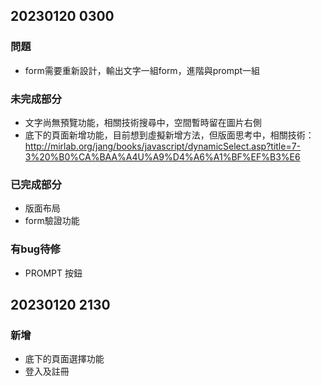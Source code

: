 ## 20230120 0300

### 問題
+ form需要重新設計，輸出文字一組form，進階與prompt一組

### 未完成部分
+ 文字尚無預覽功能，相關技術搜尋中，空間暫時留在圖片右側
+ 底下的頁面新增功能，目前想到虛擬新增方法，但版面思考中，相關技術：http://mirlab.org/jang/books/javascript/dynamicSelect.asp?title=7-3%20%B0%CA%BAA%A4U%A9%D4%A6%A1%BF%EF%B3%E6

### 已完成部分
+ 版面布局
+ form驗證功能

### 有bug待修
+ PROMPT 按鈕


## 20230120 2130

### 新增
+ 底下的頁面選擇功能
+ 登入及註冊
